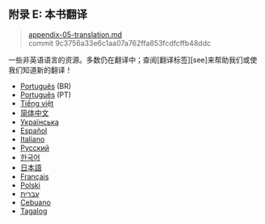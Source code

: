 ## 附录 E: 本书翻译

> [appendix-05-translation.md](https://github.com/rust-lang/book/blob/master/second-edition/src/appendix-05-translation.md)
> <br />
> commit 9c3756a33e6c1aa07a762ffa853fcdfcffb48ddc

一些非英语语言的资源。多数仍在翻译中；查阅[翻译标签][see]来帮助我们或使我们知道新的翻译！

[label]: https://github.com/rust-lang/book/issues?q=is%3Aopen+is%3Aissue+label%3ATranslations

- [Português](https://github.com/rust-br/rust-book-pt-br) (BR)
- [Português](https://github.com/nunojesus/rust-book-pt-pt) (PT)
- [Tiếng việt](https://github.com/hngnaig/rust-lang-book/tree/vi-VN)
- [简体中文](https://github.com/KaiserY/trpl-zh-cn)
- [Українська](https://github.com/pavloslav/rust-book-uk-ua)
- [Español](https://github.com/thecodix/book)
- [Italiano](https://github.com/AgeOfWar/rust-book-it)
- [Русский](https://github.com/iDeBugger/rust-book-ru)
- [한국어](https://github.com/rinthel/rust-lang-book-ko)
- [日本語](https://github.com/hazama-yuinyan/book)
- [Français](https://github.com/quadrifoglio/rust-book-fr)
- [Polski](https://github.com/paytchoo/book-pl)
- [עברית](https://github.com/idanmel/rust-book-heb)
- [Cebuano](https://github.com/agentzero1/book)
- [Tagalog](https://github.com/josephace135/book)
